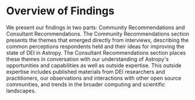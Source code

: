 # Overview of Findings

We present our findings in two parts: Community Recommendations and Consultant Recommendations. The Community Recommendations section presents the themes that emerged directly from interviews, describing the common perceptions respondents held and their ideas for improving the state of DEI in Astropy. The Consultant Recommendations section places these themes in conversation with our understanding of Astropy's opportunities and capabilities as well as outside expertise. This outside expertise includes published materials from DEI researchers and practitioners, our observations and interactions with other open source communities, and trends in the broader computing and scientific landscapes.
